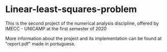 # Linear-least-squares-problem
This is the second project of the numerical analysis discipline, offered by IMECC - UNICAMP at the first semester of 2020 

More information about the project and its implementation can be found at "report.pdf" made in portuguese.
